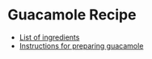 # Guacamole Recipe
* [List of ingredients](ingredients.txt)
* [Instructions for preparing guacamole](instructions.txt)
